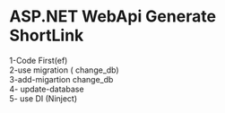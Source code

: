 #  ASP.NET WebApi Generate ShortLink

 1-Code First(ef)    
 2-use migration ( change_db)    
 3-add-migartion change_db    
 4- update-database    
 5- use DI (Ninject)    
